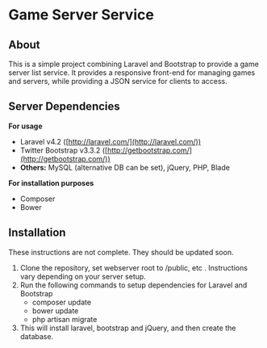 Game Server Service
===================

About
-----
This is a simple project combining Laravel and Bootstrap to provide a game server list service. It provides a responsive front-end for managing games and servers, while providing a JSON service for clients to access.

Server Dependencies
----

**For usage**

 - Laravel v4.2 ([http://laravel.com/](http://laravel.com/))
 - Twitter Bootstrap v3.3.2 ([http://getbootstrap.com/](http://getbootstrap.com/))
 - **Others:** MySQL (alternative DB can be set), jQuery, PHP, Blade

**For installation purposes**

 - Composer
 - Bower

Installation
------------
These instructions are not complete. They should be updated soon.

 1. Clone the repository, set webserver root to /public, etc . Instructions vary depending on your server setup.
 2. Run the following commands to setup dependencies for Laravel and Bootstrap
	 - composer update
	 - bower update
	 - php artisan migrate
3. This will install laravel, bootstrap and jQuery, and then create the database.